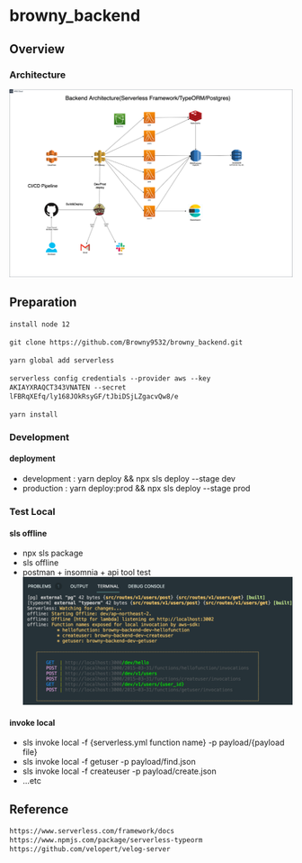 # browny_backend

## Overview

### Architecture
![Architecture](browny.drawio.png)

## Preparation
```
install node 12

git clone https://github.com/Browny9532/browny_backend.git

yarn global add serverless

serverless config credentials --provider aws --key AKIAYXRAQCT343VNATEN --secret lFBRqXEfq/ly168JOkRsyGF/tJbiDSjLZgacvQw8/e

yarn install

```

### Development
#### deployment
- development : yarn deploy && npx sls deploy --stage dev
- production : yarn deploy:prod && npx sls deploy --stage prod


### Test Local
#### sls offline
- npx sls package
- sls offline
- postman + insomnia + api tool test
![offline](offline.png)

#### invoke local
- sls invoke local -f {serverless.yml function name} -p payload/{payload file}
- sls invoke local -f getuser -p payload/find.json
- sls invoke local -f createuser -p payload/create.json
- ...etc

## Reference
```
https://www.serverless.com/framework/docs
https://www.npmjs.com/package/serverless-typeorm
https://github.com/velopert/velog-server
```
